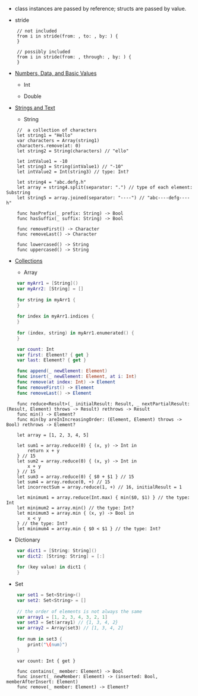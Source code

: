 * class instances are passed by reference; structs are passed by value. 

* stride

```
    // not included
    from i in stride(from: , to: , by: ) {
    }
    
    // possibly included
    from i in stride(from: , through: , by: ) {
    }
```

* [Numbers, Data, and Basic Values](https://developer.apple.com/documentation/foundation/numbers_data_and_basic_values)

  * Int

  * Double

* [Strings and Text](https://developer.apple.com/documentation/foundation/strings_and_text)

  * String

```
    //  a collection of characters
    let string1 = "Hello"
    var characters = Array(string1)
    characters.remove(at: 0)
    let string2 = String(characters) // "ello"

    let intValue1 = -10
    let string3 = String(intValue1) // "-10"
    let intValue2 = Int(string3) // type: Int?
    
    let string4 = "abc.defg.h"
    let array = string4.split(separator: ".") // type of each element: Substring
    let string5 = array.joined(separator: "----") // "abc----defg----h"
```

```
    func hasPrefix(_ prefix: String) -> Bool
    func hasSuffix(_ suffix: String) -> Bool

    func removeFirst() -> Character
    func removeLast() -> Character
    
    func lowercased() -> String
    func uppercased() -> String
```

* [Collections](https://developer.apple.com/documentation/foundation/collections)

  * Array

```swift
    var myArr1 = [String]()
    var myArr2: [String] = []
    
    for string in myArr1 {
    }
    
    for index in myArr1.indices {
    }
    
    for (index, string) in myArr1.enumerated() {
    }
```

```swift
    var count: Int
    var first: Element? { get }
    var last: Element? { get }

    func append(_ newElement: Element)
    func insert(_ newElement: Element, at i: Int)
    func remove(at index: Int) -> Element
    func removeFirst() -> Element
    func removeLast() -> Element
```

```
    func reduce<Result>(_ initialResult: Result, _ nextPartialResult: (Result, Element) throws -> Result) rethrows -> Result
    func min() -> Element?
    func min(by areInIncreasingOrder: (Element, Element) throws -> Bool) rethrows -> Element?
    
    let array = [1, 2, 3, 4, 5]

    let sum1 = array.reduce(0) { (x, y) -> Int in
        return x + y
    } // 15
    let sum2 = array.reduce(0) { (x, y) -> Int in
        x + y
    } // 15
    let sum3 = array.reduce(0) { $0 + $1 } // 15
    let sum4 = array.reduce(0, +) // 15
    let incorrectSum = array.reduce(1, +) // 16, initialResult = 1

    let minimum1 = array.reduce(Int.max) { min($0, $1) } // the type: Int
    let minimum2 = array.min() // the type: Int?
    let minimum3 = array.min { (x, y) -> Bool in
        x < y
    } // the type: Int?
    let minimum4 = array.min { $0 < $1 } // the type: Int?
```

  * Dictionary

```swift
    var dict1 = [String: String]()
    var dict2: [String: String] = [:]
    
    for (key value) in dict1 {
    }
```

  * Set

```swift
    var set1 = Set<String>()
    var set2: Set<String> = []
    
    // the order of elements is not always the same
    var array1 = [1, 2, 3, 4, 3, 2, 1]
    var set3 = Set(array1) // {1, 3, 4, 2}
    var array2 = Array(set3) // [1, 3, 4, 2]
    
    for num in set3 {
        print("\(num)")
    }
```

```
    var count: Int { get }
    
    func contains(_ member: Element) -> Bool
    func insert(_ newMember: Element) -> (inserted: Bool, memberAfterInsert: Element)
    func remove(_ member: Element) -> Element?
```
